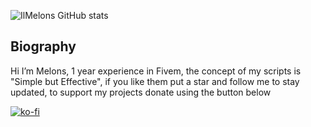 ![IlMelons GitHub stats](https://github-readme-stats.vercel.app/api?username=IlMelons&show_icons=true&theme=merko)

## Biography
Hi I’m Melons, 1 year experience in Fivem, the concept of my scripts is "Simple but Effective", if you like them put a star and follow me to stay updated, to support my projects donate using the button below

[![ko-fi](https://ko-fi.com/img/githubbutton_sm.svg)](https://ko-fi.com/W7W0159ZDL)
